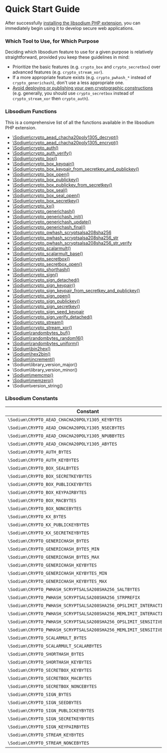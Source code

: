 # Quick Start Guide

After successfully [installing the libsodium PHP extension](00-intro.md#installing-libsodium),
you can immediately begin using it to develop secure web applications.

<h3 id="which-tool">Which Tool to Use, for Which Purpose</h3>

Deciding which libsodium feature to use for a given purpose is relatively
straightforward, provided you keep these guidelines in mind:

* Prioritize the basic features (e.g. `crypto_box` and `crypto_secretbox`) over
  advanced features (e.g. `crypto_stream_xor`).
* If a more appropriate feature exists (e.g. `crypto_pwhash_*` instead of 
  `crypto_generichash`), don't use a less appropriate one.
* [Avoid deploying or publishing your own cryptographic constructions](http://www.cryptofails.com/post/75204435608/write-crypto-code-dont-publish-it)
  (e.g. generally, you should use `crypto_secretbox` instead of `crypto_stream_xor`
  then `crypto_auth`).

<h3 id="function-index">Libsodium Functions</h3>

This is a comprehensive list of all the functions available in the libsodium PHP
extension.

* [\Sodium\crypto_aead_chacha20poly1305_decrypt()](08-advanced.md#crypto-aead-chacha20poly1305)
* [\Sodium\crypto_aead_chacha20poly1305_encrypt()](08-advanced.md#crypto-aead-chacha20poly1305)
* [\Sodium\crypto_auth()](04-secretkey-crypto.md#crypto-auth)
* [\Sodium\crypto_auth_verify()](04-secretkey-crypto.md#crypto-auth)
* [\Sodium\crypto_box()](05-publickey-crypto.md#crypto-box)
* [\Sodium\crypto_box_keypair()](05-publickey-crypto.md)
* [\Sodium\crypto_box_keypair_from_secretkey_and_publickey()](05-publickey-crypto.md)
* [\Sodium\crypto_box_open()](05-publickey-crypto.md#crypto-box)
* [\Sodium\crypto_box_publickey()](05-publickey-crypto.md)
* [\Sodium\crypto_box_publickey_from_secretkey()](08-advanced.md#public-key-from-secret-key)
* [\Sodium\crypto_box_seal()](08-advanced.md#crypto-box-seal)
* [\Sodium\crypto_box_seal_open()](08-advanced.md#crypto-box-seal)
* [\Sodium\crypto_box_secretkey()](05-publickey-crypto.md)
* [\Sodium\crypto_kx()](08-advanced.md#crypto-kx)
* [\Sodium\crypto_generichash()](06-hashing.md#crypto-generichash)
* [\Sodium\crypto_generichash_init()](06-hashing.md#crypto-generichash)
* [\Sodium\crypto_generichash_update()](06-hashing.md#crypto-generichash)
* [\Sodium\crypto_generichash_final()](06-hashing.md#crypto-generichash)
* [\Sodium\crypto_pwhash_scryptsalsa208sha256](07-password-hashing.md#crypto-pwhash-scryptsalsa208sha256)
* [\Sodium\crypto_pwhash_scryptsalsa208sha256_str](07-password-hashing.md#crypto-pwhash-scryptsalsa208sha256-str)
* [\Sodium\crypto_pwhash_scryptsalsa208sha256_str_verify](07-password-hashing.md#crypto-pwhash-scryptsalsa208sha256-str)
* [\Sodium\crypto_scalarmult()](08-advanced.md#crypto-scalarmult)
* [\Sodium\crypto_scalarmult_base()](08-advanced.md#public-key-from-secret-key)
* [\Sodium\crypto_secretbox()](04-secretkey-crypto.md#crypto-secretbox)
* [\Sodium\crypto_secretbox_open()](04-secretkey-crypto.md#crypto-secretbox-open)
* [\Sodium\crypto_shorthash()](06-hashing.md#crypto-shorthash)
* [\Sodium\crypto_sign()](05-publickey-crypto.md#crypto-sign)
* [\Sodium\crypto_sign_detached()](05-publickey-crypto.md#crypto-sign-detached)
* [\Sodium\crypto_sign_keypair()](05-publickey-crypto.md)
* [\Sodium\crypto_sign_keypair_from_secretkey_and_publickey()](05-publickey-crypto.md)
* [\Sodium\crypto_sign_open()](05-publickey-crypto.md#crypto-sign-open)
* [\Sodium\crypto_sign_publickey()](05-publickey-crypto.md)
* [\Sodium\crypto_sign_secretkey()](05-publickey-crypto.md)
* [\Sodium\crypto_sign_seed_keypair](05-publickey-crypto.md#crypto-sign-seed-keypair)
* [\Sodium\crypto_sign_verify_detached()](05-publickey-crypto.md#crypto-sign-verify-detached)
* [\Sodium\crypto_stream()](08-advanced.md#crypto-stream)
* [\Sodium\crypto_stream_xor()](08-advanced.md#crypto-stream)
* [\Sodium\randombytes_buf()](02-random-data.md#randombytes-buf)
* [\Sodium\randombytes_random16()](02-random-data.md#randombytes-random16)
* [\Sodium\randombytes_uniform()](02-random-data.md#randombytes-uniform)
* [\Sodium\bin2hex()](03-utilities-helpers.md#bin2hex)
* [\Sodium\hex2bin()](03-utilities-helpers.md#hex2bin)
* [\Sodium\increment()](03-utilities-helpers.md#increment)
* \Sodium\library_version_major()
* \Sodium\library_version_minor()
* [\Sodium\memcmp()](03-utilities-helpers.md#memcmp)
* [\Sodium\memzero()](03-utilities-helpers.md#memzero)
* \Sodium\version_string()

<h3 id="constant-index">Libsodium Constants</h3>

<table class="table table-striped responsive">
    <thead>
        <tr>
            <th>Constant</th>
            <th>Value</th>
        </tr>
    </thead>
    <tbody>
        <tr>
            <td class="const_key">
                <code class="php">\Sodium\CRYPTO_AEAD_CHACHA20POLY1305_KEYBYTES</code>
            </td>
            <td class="const_value">
                32
            </td>
        </tr>
        <tr>
            <td class="const_key">
                <code class="php">\Sodium\CRYPTO_AEAD_CHACHA20POLY1305_NSECBYTES</code>
            </td>
            <td class="const_value">
                0
            </td>
        </tr>
        <tr>
            <td class="const_key">
                <code class="php">\Sodium\CRYPTO_AEAD_CHACHA20POLY1305_NPUBBYTES</code>
            </td>
            <td class="const_value">
                8
            </td>
        </tr>
        <tr>
            <td class="const_key">
                <code class="php">\Sodium\CRYPTO_AEAD_CHACHA20POLY1305_ABYTES</code>
            </td>
            <td class="const_value">
                16
            </td>
        </tr>
        <tr>
            <td class="const_key">
                <code class="php">\Sodium\CRYPTO_AUTH_BYTES</code>
            </td>
            <td class="const_value">
                32
            </td>
        </tr>
        <tr>
            <td class="const_key">
                <code class="php">\Sodium\CRYPTO_AUTH_KEYBYTES</code>
            </td>
            <td class="const_value">
                32
            </td>
        </tr>
        <tr>
            <td class="const_key">
                <code class="php">\Sodium\CRYPTO_BOX_SEALBYTES</code>
            </td>
            <td class="const_value">
                16
            </td>
        </tr>
        <tr>
            <td class="const_key">
                <code class="php">\Sodium\CRYPTO_BOX_SECRETKEYBYTES</code>
            </td>
            <td class="const_value">
                32
            </td>
        </tr>
        <tr>
            <td class="const_key">
                <code class="php">\Sodium\CRYPTO_BOX_PUBLICKEYBYTES</code>
            </td>
            <td class="const_value">
                32
            </td>
        </tr>
        <tr>
            <td class="const_key">
                <code class="php">\Sodium\CRYPTO_BOX_KEYPAIRBYTES</code>
            </td>
            <td class="const_value">
                64
            </td>
        </tr>
        <tr>
            <td class="const_key">
                <code class="php">\Sodium\CRYPTO_BOX_MACBYTES</code>
            </td>
            <td class="const_value">
                16
            </td>
        </tr>
        <tr>
            <td class="const_key">
                <code class="php">\Sodium\CRYPTO_BOX_NONCEBYTES</code>
            </td>
            <td class="const_value">
                24
            </td>
        </tr>
        <tr>
            <td class="const_key">
                <code class="php">\Sodium\CRYPTO_KX_BYTES</code>
            </td>
            <td class="const_value">
                32
            </td>
        </tr>
        <tr>
            <td class="const_key">
                <code class="php">\Sodium\CRYPTO_KX_PUBLICKEYBYTES</code>
            </td>
            <td class="const_value">
                32
            </td>
        </tr>
        <tr>
            <td class="const_key">
                <code class="php">\Sodium\CRYPTO_KX_SECRETKEYBYTES</code>
            </td>
            <td class="const_value">
                32
            </td>
        </tr>
        <tr>
            <td class="const_key">
                <code class="php">\Sodium\CRYPTO_GENERICHASH_BYTES</code>
            </td>
            <td class="const_value">
                32
            </td>
        </tr>
        <tr>
            <td class="const_key">
                <code class="php">\Sodium\CRYPTO_GENERICHASH_BYTES_MIN</code>
            </td>
            <td class="const_value">
                16
            </td>
        </tr>
        <tr>
            <td class="const_key">
                <code class="php">\Sodium\CRYPTO_GENERICHASH_BYTES_MAX</code>
            </td>
            <td class="const_value">
                64
            </td>
        </tr>
        <tr>
            <td class="const_key">
                <code class="php">\Sodium\CRYPTO_GENERICHASH_KEYBYTES</code>
            </td>
            <td class="const_value">
                32
            </td>
        </tr>
        <tr>
            <td class="const_key">
                <code class="php">\Sodium\CRYPTO_GENERICHASH_KEYBYTES_MIN</code>
            </td>
            <td class="const_value">
                16
            </td>
        </tr>
        <tr>
            <td class="const_key">
                <code class="php">\Sodium\CRYPTO_GENERICHASH_KEYBYTES_MAX</code>
            </td>
            <td class="const_value">
                64
            </td>
        </tr>
        <tr>
            <td class="const_key">
                <code class="php">\Sodium\CRYPTO_PWHASH_SCRYPTSALSA208SHA256_SALTBYTES</code>
            </td>
            <td class="const_value">
                32
            </td>
        </tr>
        <tr>
            <td class="const_key">
                <code class="php">\Sodium\CRYPTO_PWHASH_SCRYPTSALSA208SHA256_STRPREFIX</code>
            </td>
            <td class="const_value">
                $7$
            </td>
        </tr>
        <tr>
            <td class="const_key">
                <code class="php">\Sodium\CRYPTO_PWHASH_SCRYPTSALSA208SHA256_OPSLIMIT_INTERACTIVE</code>
            </td>
            <td class="const_value">
                534288
            </td>
        </tr>
        <tr>
            <td class="const_key">
                <code class="php">\Sodium\CRYPTO_PWHASH_SCRYPTSALSA208SHA256_MEMLIMIT_INTERACTIVE</code>
            </td>
            <td class="const_value">
                16777216
            </td>
        </tr>
        <tr>
            <td class="const_key">
                <code class="php">\Sodium\CRYPTO_PWHASH_SCRYPTSALSA208SHA256_OPSLIMIT_SENSITIVE</code>
            </td>
            <td class="const_value">
                33554432
            </td>
        </tr>
        <tr>
            <td class="const_key">
                <code class="php">\Sodium\CRYPTO_PWHASH_SCRYPTSALSA208SHA256_MEMLIMIT_SENSITIVE</code>
            </td>
            <td class="const_value">
                1073741824
            </td>
        </tr>
        <tr>
            <td class="const_key">
                <code class="php">\Sodium\CRYPTO_SCALARMULT_BYTES</code>
            </td>
            <td class="const_value">
                32
            </td>
        </tr>
        <tr>
            <td class="const_key">
                <code class="php">\Sodium\CRYPTO_SCALARMULT_SCALARBYTES</code>
            </td>
            <td class="const_value">
                32
            </td>
        </tr>
        <tr>
            <td class="const_key">
                <code class="php">\Sodium\CRYPTO_SHORTHASH_BYTES</code>
            </td>
            <td class="const_value">
                8
            </td>
        </tr>
        <tr>
            <td class="const_key">
                <code class="php">\Sodium\CRYPTO_SHORTHASH_KEYBYTES</code>
            </td>
            <td class="const_value">
                16
            </td>
        </tr>
        <tr>
            <td class="const_key">
                <code class="php">\Sodium\CRYPTO_SECRETBOX_KEYBYTES</code>
            </td>
            <td class="const_value">
                32
            </td>
        </tr>
        <tr>
            <td class="const_key">
                <code class="php">\Sodium\CRYPTO_SECRETBOX_MACBYTES</code>
            </td>
            <td class="const_value">
                16
            </td>
        </tr>
        <tr>
            <td class="const_key">
                <code class="php">\Sodium\CRYPTO_SECRETBOX_NONCEBYTES</code>
            </td>
            <td class="const_value">
                24
            </td>
        </tr>
        <tr>
            <td class="const_key">
                <code class="php">\Sodium\CRYPTO_SIGN_BYTES</code>
            </td>
            <td class="const_value">
                64
            </td>
        </tr>
        <tr>
            <td class="const_key">
                <code class="php">\Sodium\CRYPTO_SIGN_SEEDBYTES</code>
            </td>
            <td class="const_value">
                32
            </td>
        </tr>
        <tr>
            <td class="const_key">
                <code class="php">\Sodium\CRYPTO_SIGN_PUBLICKEYBYTES</code>
            </td>
            <td class="const_value">
                32
            </td>
        </tr>
        <tr>
            <td class="const_key">
                <code class="php">\Sodium\CRYPTO_SIGN_SECRETKEYBYTES</code>
            </td>
            <td class="const_value">
                64
            </td>
        </tr>
        <tr>
            <td class="const_key">
                <code class="php">\Sodium\CRYPTO_SIGN_KEYPAIRBYTES</code>
            </td>
            <td class="const_value">
                96
            </td>
        </tr>
        <tr>
            <td class="const_key">
                <code class="php">\Sodium\CRYPTO_STREAM_KEYBYTES</code>
            </td>
            <td class="const_value">
                32
            </td>
        </tr>
        <tr>
            <td class="const_key">
                <code class="php">\Sodium\CRYPTO_STREAM_NONCEBYTES</code>
            </td>
            <td class="const_value">
                24
            </td>
        </tr>
    </tbody>
</table>